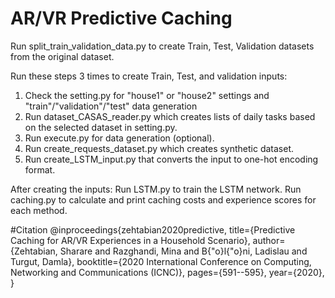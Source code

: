 # AR/VR Predictive Caching

Run split_train_validation_data.py to create Train, Test, Validation datasets from the original dataset.

Run these steps 3 times to create Train, Test, and validation inputs:

1. Check the setting.py for "house1" or "house2" settings and "train"/"validation"/"test" data generation
2. Run dataset_CASAS_reader.py which creates lists of daily tasks based on the selected dataset in setting.py.
3. Run execute.py for data generation (optional).
4. Run create_requests_dataset.py which creates synthetic dataset.
5. Run create_LSTM_input.py that converts the input to one-hot encoding format.

After creating the inputs:
Run LSTM.py to train the LSTM network.
Run caching.py to calculate and print caching costs and experience scores for each method. 

#Citation
@inproceedings{zehtabian2020predictive,
  title={Predictive Caching for AR/VR Experiences in a Household Scenario},
  author={Zehtabian, Sharare and Razghandi, Mina and B{\"o}l{\"o}ni, Ladislau and Turgut, Damla},
  booktitle={2020 International Conference on Computing, Networking and Communications (ICNC)},
  pages={591--595},
  year={2020},
}
